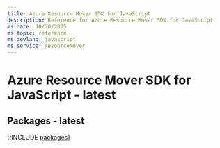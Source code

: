 ```yaml
---
title: Azure Resource Mover SDK for JavaScript
description: Reference for Azure Resource Mover SDK for JavaScript
ms.date: 10/20/2025
ms.topic: reference
ms.devlang: javascript
ms.service: resourcemover
---
```

# Azure Resource Mover SDK for JavaScript - latest
## Packages - latest
[!INCLUDE [packages](resource-mover-index.md)]